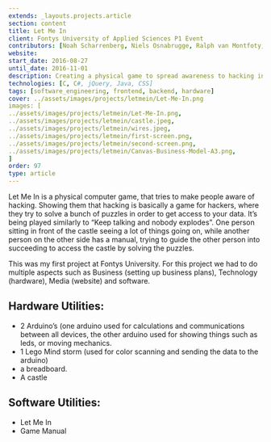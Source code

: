 ```yaml
---
extends: _layouts.projects.article
section: content
title: Let Me In
client: Fontys University of Applied Sciences P1 Event
contributors: [Noah Scharrenberg, Niels Osnabrugge, Ralph van Montfoty, Michel van Dooren, Simon van Someren, Adnan Basri]
website: 
start_date: 2016-08-27
until_date: 2016-11-01
description: Creating a physical game to spread awareness to hacking in a more playful way.
technologies: [C, C#, jQuery, Java, CSS]
tags: [software_engineering, frontend, backend, hardware]
cover: ../assets/images/projects/letmein/Let-Me-In.png
images: [
../assets/images/projects/letmein/Let-Me-In.png,
../assets/images/projects/letmein/castle.jpeg,
../assets/images/projects/letmein/wires.jpeg,
../assets/images/projects/letmein/first-screen.png,
../assets/images/projects/letmein/second-screen.png,
../assets/images/projects/letmein/Canvas-Business-Model-A3.png,
]
order: 97
type: article
---
```


Let Me In is a physical computer game, that tries to make people aware of hacking. Showing them that hacking is basically a game for hackers, where they try to solve a bunch of puzzles in order to get access to your data. It’s being played similarly to “Keep talking and nobody explodes”. One person sitting in front of the castle seeing a lot of things going on, while another person on the other side has a manual, trying to guide the other person into succeeding to access the castle by solving the puzzles.

This was my first project at Fontys University. For this project we had to do multiple aspects such as Business (setting up business plans), Technology (hardware), Media (website) and software.

## Hardware Utilities:
- 2 Arduino’s (one arduino used for calculations and communications between all devices, the other arduino used for showing things such as leds, or moving mechanics.
- 1 Lego Mind storm (used for color scanning and sending the data to the arduino)
- a breadboard.
- A castle

## Software Utilities:
- Let Me In
- Game Manual